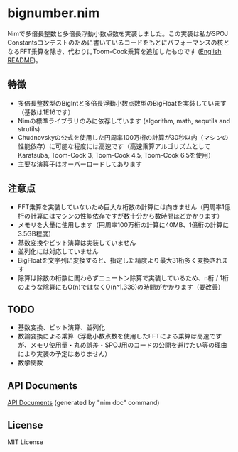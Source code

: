 # bignumber.nim

Nimで多倍長整数と多倍長浮動小数点数を実装しました。この実装は私がSPOJ Constantsコンテストのために書いているコードをもとにパフォーマンスの核となるFFT乗算を除き、代わりにToom-Cook乗算を追加したものです ([English README](README_en.md))。

## 特徴

- 多倍長整数型のBigIntと多倍長浮動小数点数型のBigFloatを実装しています（基数は1E16です）
- Nimの標準ライブラリのみに依存しています (algorithm, math, sequtils and strutils)
- Chudnovskyの公式を使用した円周率100万桁の計算が30秒以内（マシンの性能依存）に可能な程度には高速です（高速乗算アルゴリズムとしてKaratsuba, Toom-Cook 3, Toom-Cook 4.5, Toom-Cook 6.5を使用）
- 主要な演算子はオーバーロードしてあります

## 注意点

- FFT乗算を実装していないため巨大な桁数の計算には向きません（円周率1億桁の計算にはマシンの性能依存ですが数十分から数時間ほどかかります）
- メモリを大量に使用します（円周率100万桁の計算に40MB、1億桁の計算に3.5GB程度）
- 基数変換やビット演算は実装していません
- 並列化には対応していません
- BigFloatを文字列に変換すると、指定した精度より最大31桁多く変換されます
- 除算は除数の桁数に関わらずニュートン除算で実装しているため、n桁 / 1桁のような除算にもO(n)ではなくO(n^1.338)の時間がかかります（要改善）

## TODO

- 基数変換、ビット演算、並列化
- 数論変換による乗算（浮動小数点数を使用したFFTによる乗算は高速ですが、メモリ使用量・丸め誤差・SPOJ用のコードの公開を避けたい等の理由により実装の予定はありません）
- 数学関数

## API Documents

[API Documents](https://ykoba1994.github.io/bignumber.nim/) (generated by "nim doc" command)

## License

MIT License

